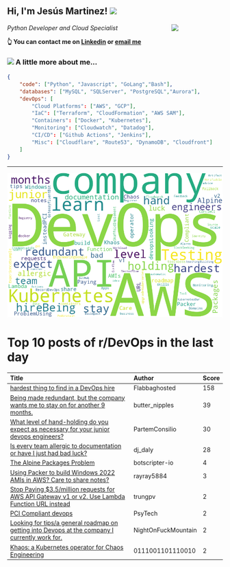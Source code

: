<!--
**jmartinezl/jmartinezl** is a ✨ _special_ ✨ repository because its `README.md` (this file) appears on your GitHub profile.

Here are some ideas to get you started:

- 🔭 I’m currently working on ...
- 🌱 I’m currently learning ...
- 👯 I’m looking to collaborate on ...
- 🤔 I’m looking for help with ...
- 💬 Ask me about ...
- 📫 How to reach me: ...
- 😄 Pronouns: ...
- ⚡ Fun fact: ...
-->

<h2>Hi, I'm Jesús Martinez! <img src="https://media.giphy.com/media/WUlplcMpOCEmTGBtBW/giphy.gif" width="30"> </h2>
<img align='right' src="https://media.giphy.com/media/NytMLKyiaIh6VH9SPm/giphy.gif" width="120">
<p><em>Python Developer and Cloud Specialist
</em></p>

**👆 You can contact me on [Linkedin](https://www.linkedin.com/in/jes%C3%BAs-martinez-2b7b10104/) or [email me](mailto:jesus.mtz.lorenzo@gmail.com)**

### <img src="https://media.giphy.com/media/VgCDAzcKvsR6OM0uWg/giphy.gif" width="50"> A little more about me...  

```json
{
    "code": ["Python", "Javascript", "GoLang","Bash"],
    "databases": ["MySQL", "SQLServer", "PostgreSQL","Aurora"],
    "devOps": [
        "Cloud Platforms": ["AWS", "GCP"],
        "IaC": ["Terraform", "CloudFormation", "AWS SAM"],
        "Containers": ["Docker", "Kubernetes"],
        "Monitoring": ["Cloudwatch", "Datadog"],
        "CI/CD": ["Github Actions", "Jenkins"],
        "Misc": ["Cloudflare", "Route53", "DynamoDB", "Cloudfront"]
    ]
}
```
---

![Wordcloud](./cloud.png)

# Top 10 posts of r/DevOps in the last day

| Title | Author | Score |
|:---|:---|:---|
| [hardest thing to find in a DevOps hire](https://www.reddit.com/r/devops/comments/185vros/hardest_thing_to_find_in_a_devops_hire/) | Flabbaghosted | 158 |
| [Being made redundant, but the company wants me to stay on for another 9 months.](https://www.reddit.com/r/devops/comments/186dsqg/being_made_redundant_but_the_company_wants_me_to/) | butter_nipples | 39 |
| [What level of hand-holding do you expect as necessary for your junior devops engineers?](https://www.reddit.com/r/devops/comments/18605sy/what_level_of_handholding_do_you_expect_as/) | PartemConsilio | 30 |
| [Is every team allergic to documentation or have I just had bad luck?](https://www.reddit.com/r/devops/comments/185zsnd/is_every_team_allergic_to_documentation_or_have_i/) | dj_daly | 28 |
| [The Alpine Packages Problem](https://www.reddit.com/r/devops/comments/185w8z1/the_alpine_packages_problem/) | botscripter-io | 4 |
| [Using Packer to build Windows 2022 AMIs in AWS? Care to share notes?](https://www.reddit.com/r/devops/comments/1869hgl/using_packer_to_build_windows_2022_amis_in_aws/) | rayray5884 | 3 |
| [Stop Paying $3.5/million requests for AWS API Gateway v1 or v2. Use Lambda Function URL instead](https://www.reddit.com/r/devops/comments/186g9mf/stop_paying_35million_requests_for_aws_api/) | trungpv | 2 |
| [PCI Compliant devops](https://www.reddit.com/r/devops/comments/186hwny/pci_compliant_devops/) | PsyTech | 2 |
| [Looking for tips/a general roadmap on getting into Devops at the company I currently work for.](https://www.reddit.com/r/devops/comments/186bray/looking_for_tipsa_general_roadmap_on_getting_into/) | NightOnFuckMountain | 2 |
| [Khaos: a Kubernetes operator for Chaos Engineering](https://www.reddit.com/r/devops/comments/186li6y/khaos_a_kubernetes_operator_for_chaos_engineering/) | 0111001101110010 | 2 |
